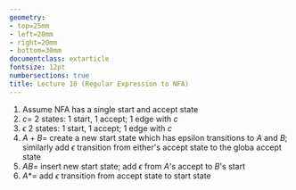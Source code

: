 ```yaml
---
geometry:
- top=25mm
- left=20mm
- right=20mm
- bottom=30mm
documentclass: extarticle
fontsize: 12pt
numbersections: true
title: Lecture 10 (Regular Expression to NFA)
--- 
```


1. Assume NFA has a single start and accept state
1. $c =$ 2 states: 1 start, 1 accept; 1 edge with $c$
1. $\epsilon$ 2 states: 1 start, 1 accept; 1 edge with $c$
1. $A + B =$ create a new start state which has epsilon transitions to $A$ and $B$; similarly add $\epsilon$ transition from either's accept state to the globa accept state
1. $AB =$ insert new start state; add $\epsilon$ from $A$'s accept to $B$'s start
1. $A * =$ add $\epsilon$ transition from accept state to start state
